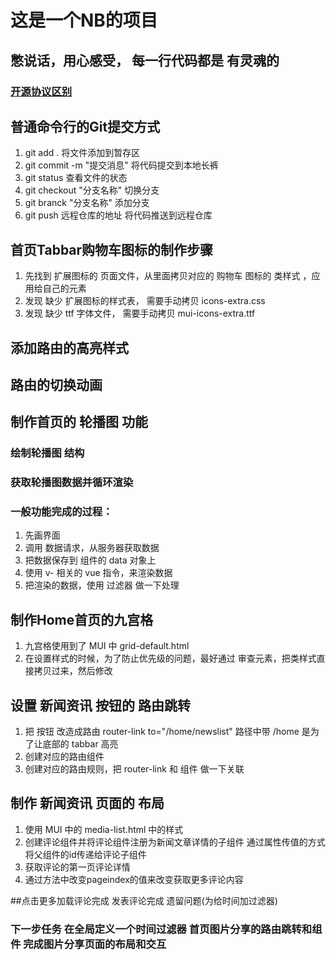 # 这是一个NB的项目

## 憋说话，用心感受， 每一行代码都是 有灵魂的

### [开源协议区别](https://www.zhihu.com/question/19568896)

## 普通命令行的Git提交方式
1. git add . 将文件添加到暂存区
2. git commit -m "提交消息" 将代码提交到本地长裤
3. git status 查看文件的状态
4. git checkout "分支名称" 切换分支
5. git branck "分支名称"  添加分支
6. git push 远程仓库的地址 将代码推送到远程仓库

## 首页Tabbar购物车图标的制作步骤
1. 先找到 扩展图标的 页面文件，从里面拷贝对应的 购物车 图标的 类样式 ，应用给自己的元素
2. 发现 缺少 扩展图标的样式表， 需要手动拷贝 icons-extra.css
3. 发现 缺少 ttf 字体文件， 需要手动拷贝 mui-icons-extra.ttf

## 添加路由的高亮样式

## 路由的切换动画

## 制作首页的 轮播图 功能
### 绘制轮播图 结构
### 获取轮播图数据并循环渲染
### 一般功能完成的过程：
1. 先画界面
2. 调用 数据请求，从服务器获取数据
3. 把数据保存到 组件的 data 对象上
4. 使用 v- 相关的 vue 指令，来渲染数据
5. 把渲染的数据，使用 过滤器 做一下处理

## 制作Home首页的九宫格
1. 九宫格使用到了 MUI 中 grid-default.html
2. 在设置样式的时候，为了防止优先级的问题，最好通过 审查元素，把类样式直接拷贝过来，然后修改

## 设置 新闻资讯 按钮的 路由跳转
1. 把 按钮 改造成路由 router-link   to="/home/newslist"    路径中带 /home 是为了让底部的 tabbar 高亮
2. 创建对应的路由组件
3. 创建对应的路由规则，把 router-link 和 组件 做一下关联

## 制作 新闻资讯 页面的 布局
1. 使用 MUI 中的 media-list.html 中的样式
2. 创建评论组件并将评论组件注册为新闻文章详情的子组件 通过属性传值的方式 将父组件的id传递给评论子组件
3. 获取评论的第一页评论详情
4. 通过方法中改变pageindex的值来改变获取更多评论内容

##点击更多加载评论完成 发表评论完成 遗留问题(为给时间加过滤器)
### 下一步任务 在全局定义一个时间过滤器 首页图片分享的路由跳转和组件 完成图片分享页面的布局和交互